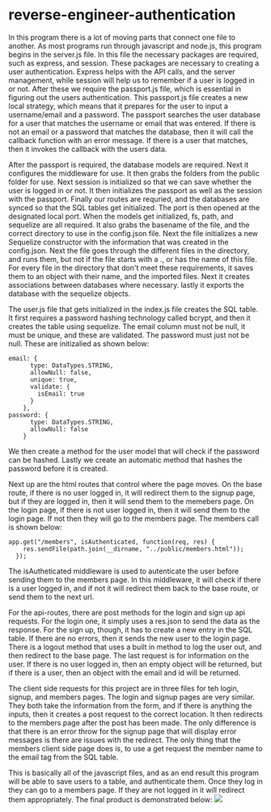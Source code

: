 # reverse-engineer-authentication
In this program there is a lot of moving parts that connect one file to another. As most programs run through javascript and node.js, this program begins in the server.js file. In this file the necessary packages are required, such as express, and session. These packages are necessary to creating a user authentication. Express helps with the API calls, and the server management, while session will help us to remember if a user is logged in or not. After these we require the passport.js file, which is essential in figuring out the users authentication. This passport.js file creates a new local strategy, which means that it prepares for the user to input a username/email and a password. The passport searches the user database for a user that matches the username or email that was entered. If there is not an email or a password that matches the database, then it will call the callback function with an error message. If there is a user that matches, then it invokes the callback with the users data. 

After the passport is required, the database models are required. Next it configures the middleware for use. It then grabs the folders from the public folder for use. Next session is initialized so that we can save whether the user is logged in or not. It then initializes the passport as well as the session with the passport. Finally our routes are requried, and the databases are synced so that the SQL tables get initialized. The port is then opened at the designated local port. 
When the models get initialized, fs, path, and sequelize are all required. It also grabs the basename of the file, and the correct directory to use in the config.json file. Next the file initializes a new Sequelize constructor with the information that was created in the config.json. Next the file goes through the different files in the directory, and runs them, but not if the file starts with a ., or has the name of this file. For every file in the directory that don't meet these requirements, it saves them to an object with their name, and the imported files. Next it creates associations between databases where necessary. lastly it exports the database with the sequelize objects. 

The user.js file that gets initialized in the index.js file creates the SQL table. It first requires a password hashing technology called bcrypt, and then it creates the table using sequelize. The email column must not be null, it must be unique, and these are validated. The password must just not be null. These are initizalied as shown below:
```
email: {
      type: DataTypes.STRING,
      allowNull: false,
      unique: true,
      validate: {
        isEmail: true
      }
    },
password: {
      type: DataTypes.STRING,
      allowNull: false
    }
```
We then create a method for the user model that will check if the password can be hashed. Lastly we create an automatic method that hashes the password before it is created. 

Next up are the html routes that control where the page moves. On the base route, if there is no user logged in, it will redirect them to the signup page, but if they are logged in, then it will send them to the memebers page.  On the login page, if there is not user logged in, then it will send them to the login page. If not then they will go to the members page. The members call is shown below:
```
app.get("/members", isAuthenticated, function(req, res) {
    res.sendFile(path.join(__dirname, "../public/members.html"));
  });
```
The isAutheticated middleware is used to autenticate the user before sending them to the members page. In this middleware, it will check if there is a user logged in, and if not it will redirect them back to the base route, or send them to the next url. 

For the api-routes, there are post methods for the login and sign up api requests. For the login one, it simply uses a res.json to send the data as the response. For the sign up, though, it has to create a new entry in the SQL  table.  If there are no errors, then it sends the new user to the login page. There is a logout method that uses a built in method to log the user out, and then redirect to the base page.  The last request is for information on the user. If there is no user logged in, then an empty object will be returned, but if there is a user, then an object with the email and id will be returned. 

The client side requests for this project are in three files for teh login, signup, and members pages. The login and signup pages are very similar. They both take the information from the form, and if there is anything the inputs, then it creates a post request to the correct location. It then redirects to the members page after the post has been made. The only difference is that there is an error throw for the signup page that will display error messages is there are issues with the redirect. The only thing that the members client side page does is, to use a get request the member name to the email tag from the SQL table. 

This is basically all of the javascript files, and as an end result this program will be able to save users to a table, and authenticate them. Once they log in they can go to a members page. If they are not logged in it will redirect them appropriately. The final product is demonstrated below: 
![](auth.gif)